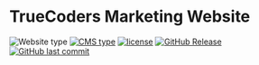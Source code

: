 # TrueCoders Marketing Website

![Website type](https://img.shields.io/badge/type-Jekyll%20%7C%20GitHub%20Pages-yellow.svg)
[![CMS type](https://img.shields.io/badge/cms-Siteleaf-green.svg)](https://manage.siteleaf.com/)
[![license](https://img.shields.io/github/license/truecodersio/truecoders.io.svg)](/LICENSE)
[![GitHub Release](https://img.shields.io/github/release/truecodersio/truecoders.io.svg)](/releases)
[![GitHub last commit](https://img.shields.io/github/last-commit/truecodersio/truecoders.io.svg)](/commits)
